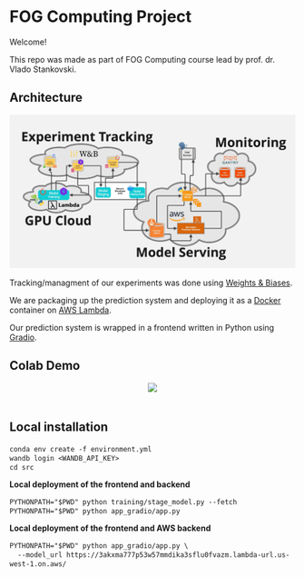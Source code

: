 # FOG Computing Project

Welcome!

This repo was made as part of FOG Computing course lead by prof. dr. Vlado Stankovski.

## Architecture
![project_architecture](assets/architecture.jpg)

Tracking/managment of our experiments was done using [Weights & Biases](https://docs.wandb.ai/).

We are packaging up the prediction system and deploying it as a [Docker](https://docs.docker.com/) container on [AWS Lambda](https://aws.amazon.com/lambda/).

Our prediction system is wrapped in a frontend written in Python using [Gradio](https://gradio.app/docs).

## Colab Demo

<div align="center">
  <a href="https://colab.research.google.com/github/lukakeso/FOG/blob/main/src/notebooks/demo.ipynb"> <img src=https://colab.research.google.com/assets/colab-badge.svg width=240> </a>
</div> <br>

## Local installation

```
conda env create -f environment.yml
wandb login <WANDB_API_KEY>
cd src
```
**Local deployment of the frontend and backend**
```
PYTHONPATH="$PWD" python training/stage_model.py --fetch
PYTHONPATH="$PWD" python app_gradio/app.py
```

**Local deployment of the frontend and AWS backend**

```
PYTHONPATH="$PWD" python app_gradio/app.py \
  --model_url https://3akxma777p53w57mmdika3sflu0fvazm.lambda-url.us-west-1.on.aws/
```


